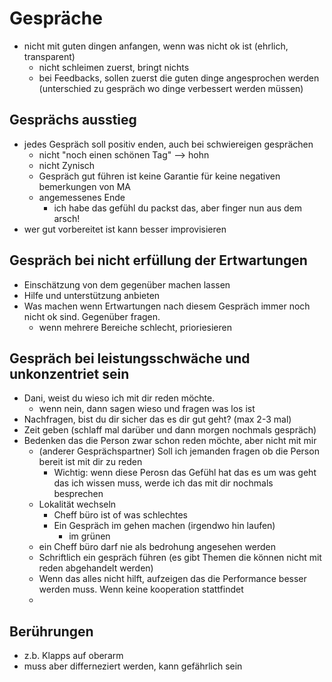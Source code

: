# Gespräche
- nicht mit guten dingen anfangen, wenn was nicht ok ist (ehrlich, transparent)
  - nicht schleimen zuerst, bringt nichts
  - bei Feedbacks, sollen zuerst die guten dinge angesprochen werden (unterschied zu gespräch wo dinge verbessert werden müssen)

## Gesprächs ausstieg
- jedes Gespräch soll positiv enden, auch bei schwiereigen gesprächen
  - nicht "noch einen schönen Tag" --> hohn
  - nicht Zynisch
  - Gespräch gut führen ist keine Garantie für keine negativen bemerkungen von MA
  - angemessenes Ende
    - ich habe das gefühl du packst das, aber finger nun aus dem arsch!
- wer gut vorbereitet ist kann besser improvisieren

## Gespräch bei nicht erfüllung der Ertwartungen
- Einschätzung von dem gegenüber machen lassen
- Hilfe und unterstützung anbieten
- Was machen wenn Ertwartungen nach diesem Gespräch immer noch nicht ok sind. Gegenüber fragen.
  - wenn mehrere Bereiche schlecht, prioriesieren

## Gespräch bei leistungsschwäche und unkonzentriet sein
- Dani, weist du wieso ich mit dir reden möchte.
  - wenn nein, dann sagen wieso und fragen was los ist
- Nachfragen, bist du dir sicher das es dir gut geht? (max 2-3 mal)
- Zeit geben (schlaff mal darüber und dann morgen nochmals gespräch)
- Bedenken das die Person zwar schon reden möchte, aber nicht mit mir
  - (anderer Gesprächspartner) Soll ich jemanden fragen ob die Person bereit ist mit dir zu reden
    - Wichtig: wenn diese Perosn das Gefühl hat das es um was geht das ich wissen muss, werde ich das mit dir nochmals besprechen
  - Lokalität wechseln
    - Cheff büro ist of was schlechtes
    - Ein Gespräch im gehen machen (irgendwo hin laufen)
      - im grünen
  - ein Cheff büro darf nie als bedrohung angesehen werden
  - Schriftlich ein gespräch führen (es gibt Themen die können nicht mit reden abgehandelt werden)
  - Wenn das alles nicht hilft, aufzeigen das die Performance besser werden muss. Wenn keine kooperation stattfindet
  - 

## Berührungen
- z.b. Klapps auf oberarm
- muss aber differneziert werden, kann gefährlich sein
